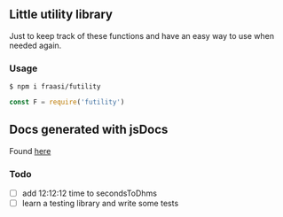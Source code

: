 ## Little utility library

Just to keep track of these functions and have an easy way to use when needed again.

### Usage

`$ npm i fraasi/futility`  

```javascript
const F = require('futility')
```  

## Docs generated with jsDocs  
Found [here]()

### Todo
* [ ] add 12:12:12 time to secondsToDhms
* [ ] learn a testing library and write some tests